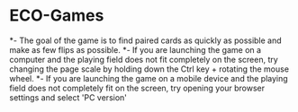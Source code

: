 # ECO-Games
*- The goal of the game is to find paired cards as quickly as possible and make as few flips as possible.
*- If you are launching the game on a computer and the playing field does not fit completely on the screen, 
try changing the page scale by holding down the Ctrl key + rotating the mouse wheel.
*- If you are launching the game on a mobile device and the playing field does not completely fit on the screen, try opening your browser settings and select 'PC version'
